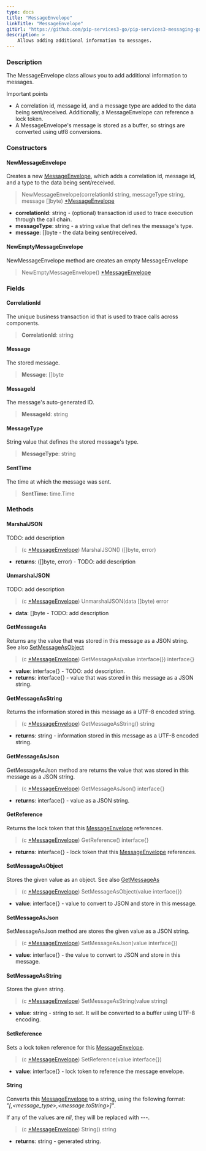 ```yaml
---
type: docs
title: "MessageEnvelope"
linkTitle: "MessageEnvelope"
gitUrl: "https://github.com/pip-services3-go/pip-services3-messaging-go"
description: >
    Allows adding additional information to messages. 
---
```


### Description

The MessageEnvelope class allows you to add additional information to messages.

Important points

- A correlation id, message id, and a message type are added to the data being sent/received. Additionally, a MessageEnvelope can reference a lock token.
- A MessageEnvelope's message is stored as a buffer, so strings are converted using utf8 conversions.

### Constructors

#### NewMessageEnvelope
Creates a new [MessageEnvelope](), which adds a correlation id, message id, and a type to the data being sent/received.

> NewMessageEnvelope(correlationId string, messageType string, message []byte) [*MessageEnvelope]()

- **correlationId**: string - (optional) transaction id used to trace execution through the call chain.
- **messageType**: string - a string value that defines the message's type.
- **message**: []byte - the data being sent/received.

#### NewEmptyMessageEnvelope
NewMessageEnvelope method are creates an empty MessageEnvelope

> NewEmptyMessageEnvelope() [*MessageEnvelope]()

### Fields

<span class="hide-title-link">

#### CorrelationId
The unique business transaction id that is used to trace calls across components.

> **CorrelationId**: string

#### Message
The stored message.

> **Message**: []byte

#### MessageId
The message's auto-generated ID.

> **MessageId**: string

#### MessageType
String value that defines the stored message's type.

> **MessageType**: string

#### SentTime
The time at which the message was sent.

> **SentTime**: time.Time

</span>

### Methods

#### MarshalJSON
TODO: add description

> (c [*MessageEnvelope]()) MarshalJSON() ([]byte, error)

- **returns**: ([]byte, error) - TODO: add description

#### UnmarshalJSON
TODO: add description

> (c [*MessageEnvelope]()) UnmarshalJSON(data []byte) error

- **data**: []byte - TODO: add description

#### GetMessageAs
Returns any the value that was stored in this message as a JSON string.  
See also [SetMessageAsObject](#setmessageasobject)

> (c [*MessageEnvelope]()) GetMessageAs(value interface{}) interface{}

- **value**: interface{} - TODO: add description.
- **returns**: interface{} - value that was stored in this message as a JSON string.

#### GetMessageAsString
Returns the information stored in this message as a UTF-8 encoded string.

> (c [*MessageEnvelope]()) GetMessageAsString() string

- **returns**: string - information stored in this message as a UTF-8 encoded string.

#### GetMessageAsJson
GetMessageAsJson method are returns the value that was stored in this message as a JSON string.

> (c [*MessageEnvelope]()) GetMessageAsJson() interface{}

- **returns**: interface{} - value as a JSON string.

#### GetReference
Returns the lock token that this [MessageEnvelope]() references.

> (c [*MessageEnvelope]()) GetReference() interface{}

- **returns**: interface{} - lock token that this [MessageEnvelope]() references.

#### SetMessageAsObject
Stores the given value as an object.
See also [GetMessageAs](#getmessageas)

> (c [*MessageEnvelope]()) SetMessageAsObject(value interface{})

- **value**: interface{} -  value to convert to JSON and store in this message.

#### SetMessageAsJson
SetMessageAsJson method are stores the given value as a JSON string.

> (c [*MessageEnvelope]()) SetMessageAsJson(value interface{})

- **value**: interface{} - the value to convert to JSON and store in this message.

#### SetMessageAsString
Stores the given string.

> (c [*MessageEnvelope]()) SetMessageAsString(value string)

- **value**: string - string to set. It will be converted to a buffer using UTF-8 encoding.

#### SetReference
Sets a lock token reference for this [MessageEnvelope]().

> (c [*MessageEnvelope]()) SetReference(value interface{})

- **value**: interface{} - lock token to reference the message envelope.

#### String
Converts this [MessageEnvelope]() to a string, using the following format:  
*"[<correlationId>,<message_type>,<message.toString>]"*.

If any of the values are *nil*, they will be replaced with \-\-\-.

> (c [*MessageEnvelope]()) String() string

- **returns**: string - generated string.
